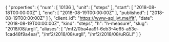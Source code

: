 {
  "properties": {
    "num": [
      10136
    ],
    "unit": [
      "steps"
    ],
    "start": [
      "2018-08-18T00:00:00Z"
    ],
    "end": [
      "2018-08-19T00:00:00Z"
    ],
    "published": [
      "2018-08-19T00:00:00Z"
    ]
  },
  "client_id": "https://www-api.jvt.me/fit",
  "date": "2018-08-19T00:00:00Z",
  "kind": "steps",
  "h": "h-measure",
  "slug": "2018/08/urgll",
  "aliases": [
    "/mf2/0ba4aa9f-6eb3-4e65-a53e-1cad48f9a4ea/",
    "/mf2/2018/08/urgll",
    "/mf2/2018/08/uRGLl"
  ]
}
